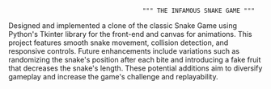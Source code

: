                                          """ THE INFAMOUS SNAKE GAME """

Designed and implemented a clone of the classic Snake Game using Python's Tkinter library for the front-end and canvas for animations. This project features smooth snake movement, collision detection, and responsive controls. Future enhancements include variations such as randomizing the snake's position after each bite and introducing a fake fruit that decreases the snake's length. These potential additions aim to diversify gameplay and increase the game's challenge and replayability.
